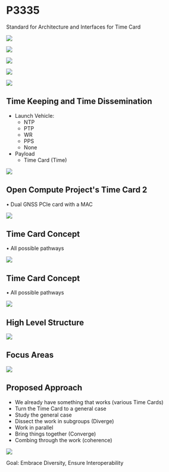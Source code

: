 # P3335

Standard for Architecture and Interfaces for Time Card

![](_page_1_Picture_0.jpeg)

![](_page_1_Picture_1.jpeg)

![](_page_2_Picture_0.jpeg)

![](_page_2_Figure_1.jpeg)

![](_page_2_Figure_2.jpeg)

## Time Keeping and Time Dissemination

- Launch Vehicle:
  - NTP
  - PTP
  - WR
  - PPS
  - None
- Payload
  - Time Card (Time)

![](_page_3_Picture_9.jpeg)

## Open Compute Project's Time Card 2

• Dual GNSS PCIe card with a MAC

![](_page_4_Figure_2.jpeg)

## Time Card Concept

• All possible pathways

![](_page_5_Figure_2.jpeg)

## Time Card Concept

• All possible pathways

![](_page_6_Figure_2.jpeg)

## High Level Structure

![](_page_7_Figure_1.jpeg)

## Focus Areas

![](_page_8_Figure_1.jpeg)

## Proposed Approach

- We already have something that works (various Time Cards)
- Turn the Time Card to a general case
- Study the general case
- Dissect the work in subgroups (Diverge)
- Work in parallel
- Bring things together (Converge)
- Combing through the work (coherence)

![](_page_9_Picture_8.jpeg)

Goal: Embrace Diversity, Ensure Interoperability